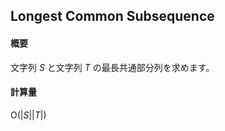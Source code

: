 ## Longest Common Subsequence

#### 概要

文字列 $S$ と文字列 $T$ の最長共通部分列を求めます。

#### 計算量

$\mathrm{O}(\lvert S\lvert \lvert T\lvert)$